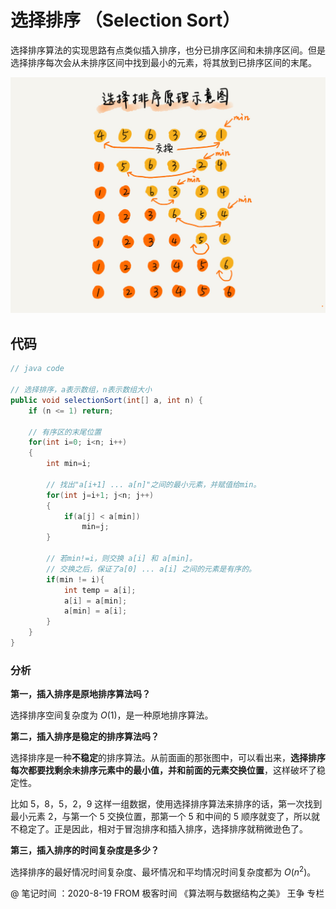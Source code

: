 # 选择排序 （Selection Sort）

选择排序算法的实现思路有点类似插入排序，也分已排序区间和未排序区间。但是选择排序每次会从未排序区间中找到最小的元素，将其放到已排序区间的末尾。

![Figure](../Resources/12.jpg)

## 代码

```java
// java code

// 选择排序，a表示数组，n表示数组大小
public void selectionSort(int[] a, int n) {
	if (n <= 1) return;

    // 有序区的末尾位置
    for(int i=0; i<n; i++)
    {
        int min=i;

        // 找出"a[i+1] ... a[n]"之间的最小元素，并赋值给min。
        for(int j=i+1; j<n; j++)
        {
            if(a[j] < a[min])
                min=j;
        }

        // 若min!=i，则交换 a[i] 和 a[min]。
        // 交换之后，保证了a[0] ... a[i] 之间的元素是有序的。
        if(min != i){
            int temp = a[i];
            a[i] = a[min];
            a[min] = a[i];
        }
    }
}
```



### 分析

**第一，插入排序是原地排序算法吗？**

选择排序空间复杂度为 $O(1)$，是一种原地排序算法。

**第二，插入排序是稳定的排序算法吗？**

选择排序是一种**不稳定**的排序算法。从前面画的那张图中，可以看出来，**选择排序每次都要找剩余未排序元素中的最小值，并和前面的元素交换位置**，这样破坏了稳定性。

比如 5，8，5，2，9 这样一组数据，使用选择排序算法来排序的话，第一次找到最小元素 2，与第一个 5 交换位置，那第一个 5 和中间的 5 顺序就变了，所以就不稳定了。正是因此，相对于冒泡排序和插入排序，选择排序就稍微逊色了。

**第三，插入排序的时间复杂度是多少？**

选择排序的最好情况时间复杂度、最坏情况和平均情况时间复杂度都为 $O(n^2)$。



@ 笔记时间 ：2020-8-19	FROM	极客时间 《算法啊与数据结构之美》 王争  专栏 
